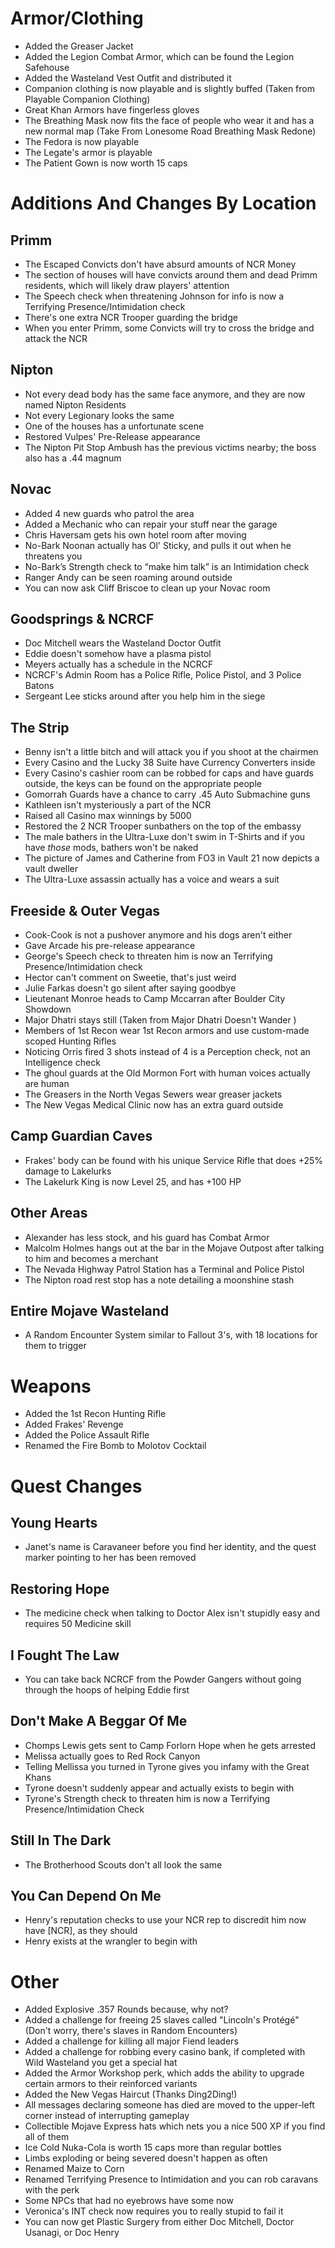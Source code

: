 # Armor/Clothing
 - Added the Greaser Jacket
 - Added the Legion Combat Armor, which can be found the Legion Safehouse
 - Added the Wasteland Vest Outfit and distributed it
 - Companion clothing is now playable and is slightly buffed (Taken from Playable Companion Clothing﻿)
 - Great Khan Armors have fingerless gloves
 - The Breathing Mask now fits the face of people who wear it and has a new normal map (Take From Lonesome Road Breathing Mask Redone)
 - The Fedora is now playable
 - The Legate's armor is playable
 - The Patient Gown is now worth 15 caps

# Additions And Changes By Location
 
## Primm
 - The Escaped Convicts don't have absurd amounts of NCR Money
 - The section of houses will have convicts around them and dead Primm residents, which will likely draw players' attention
 - The Speech check when threatening Johnson for info is now a Terrifying Presence/Intimidation check
 - There's one extra NCR Trooper guarding the bridge
 - When you enter Primm, some Convicts will try to cross the bridge and attack the NCR

## Nipton
 - Not every dead body has the same face anymore, and they are now named Nipton Residents
 - Not every Legionary looks the same
 - One of the houses has a unfortunate scene
 - Restored Vulpes' Pre-Release appearance
 - The Nipton Pit Stop Ambush has the previous victims nearby; the boss also has a .44 magnum

## Novac
 - Added 4 new guards who patrol the area
 - Added a Mechanic who can repair your stuff near the garage
 - Chris Haversam gets his own hotel room after moving
 - No-Bark Noonan actually has Ol' Sticky, and pulls it out when he threatens you
 - No-Bark’s Strength check to “make him talk” is an Intimidation check
 - Ranger Andy can be seen roaming around outside
 - You can now ask Cliff Briscoe to clean up your Novac room
 
## Goodsprings & NCRCF
 - Doc Mitchell wears the Wasteland Doctor Outfit
 - Eddie doesn't somehow have a plasma pistol
 - Meyers actually has a schedule in the NCRCF
 - NCRCF's Admin Room has a Police Rifle, Police Pistol, and 3 Police Batons
 - Sergeant Lee sticks around after you help him in the siege

## The Strip
 - Benny isn't a little bitch and will attack you if you shoot at the chairmen
 - Every Casino and the Lucky 38 Suite have Currency Converters inside
 - Every Casino's cashier room can be robbed for caps and have guards outside, the keys can be found on the appropriate people
 - Gomorrah Guards have a chance to carry .45 Auto Submachine guns
 - Kathleen isn't mysteriously a part of the NCR
 - Raised all Casino max winnings by 5000
 - Restored the 2 NCR Trooper sunbathers on the top of the embassy
 - The male bathers in the Ultra-Luxe don't swim in T-Shirts and if you have _those_ mods, bathers won't be naked
 - The picture of James and Catherine from FO3 in Vault 21 now depicts a vault dweller
 - The Ultra-Luxe assassin actually has a voice and wears a suit
 
## Freeside & Outer Vegas
 - Cook-Cook is not a pushover anymore and his dogs aren't either
 - Gave Arcade his pre-release appearance
 - George's Speech check to threaten him is now an Terrifying Presence/Intimidation check
 - Hector can't comment on Sweetie, that's just weird
 - Julie Farkas doesn't go silent after saying goodbye
 - Lieutenant Monroe heads to Camp Mccarran after Boulder City Showdown
 - Major Dhatri stays still (Taken from Major Dhatri Doesn't Wander )
 - Members of 1st Recon wear 1st Recon armors and use custom-made scoped Hunting Rifles
 - Noticing Orris fired 3 shots instead of 4 is a Perception check, not an Intelligence check
 - The ghoul guards at the Old Mormon Fort with human voices actually are human
 - The Greasers in the North Vegas Sewers wear greaser jackets
 - The New Vegas Medical Clinic now has an extra guard outside
 
## Camp Guardian Caves
 - Frakes' body can be found with his unique Service Rifle that does +25% damage to Lakelurks
 - The Lakelurk King is now Level 25, and has +100 HP

## Other Areas
 - Alexander has less stock, and his guard has Combat Armor
 - Malcolm Holmes hangs out at the bar in the Mojave Outpost after talking to him and becomes a merchant
 - The Nevada Highway Patrol Station has a Terminal and Police Pistol
 - The Nipton road rest stop has a note detailing a moonshine stash
 
## Entire Mojave Wasteland
 - A Random Encounter System similar to Fallout 3's, with 18 locations for them to trigger

# Weapons
 - Added the 1st Recon Hunting Rifle
 - Added Frakes' Revenge
 - Added the Police Assault Rifle
 - Renamed the Fire Bomb to Molotov Cocktail

# Quest Changes

## Young Hearts
 - Janet's name is Caravaneer before you find her identity, and the quest marker pointing to her has been removed
 
## Restoring Hope
 - The medicine check when talking to Doctor Alex isn't stupidly easy and requires 50 Medicine skill
  
## I Fought The Law
 - You can take back NCRCF from the Powder Gangers without going through the hoops of helping Eddie first
  
## Don't Make A Beggar Of Me
 - Chomps Lewis gets sent to Camp Forlorn Hope when he gets arrested
 - Melissa actually goes to Red Rock Canyon
 - Telling Mellissa you turned in Tyrone gives you infamy with the Great Khans
 - Tyrone doesn't suddenly appear and actually exists to begin with
 - Tyrone's Strength check to threaten him is now a Terrifying Presence/Intimidation Check
  
## Still In The Dark
 - The Brotherhood Scouts don't all look the same
 
## You Can Depend On Me
 - Henry's reputation checks to use your NCR rep to discredit him now have [NCR], as they should
 - Henry exists at the wrangler to begin with

# Other
- Added Explosive .357 Rounds because, why not?
- Added a challenge for freeing 25 slaves called "Lincoln's Protégé" (Don't worry, there's slaves in Random Encounters)
- Added a challenge for killing all major Fiend leaders
- Added a challenge for robbing every casino bank, if completed with Wild Wasteland you get a special hat
- Added the Armor Workshop perk, which adds the ability to upgrade certain armors to their reinforced variants
- Added the New Vegas Haircut (Thanks Ding2Ding!)
- All messages declaring someone has died are moved to the upper-left corner instead of interrupting gameplay
- Collectible Mojave Express hats which nets you a nice 500 XP if you find all of them
- Ice Cold Nuka-Cola is worth 15 caps more than regular bottles
- Limbs exploding or being severed doesn't happen as often
- Renamed Maize to Corn
- Renamed Terrifying Presence to Intimidation and you can rob caravans with the perk
- Some NPCs that had no eyebrows have some now
- Veronica's INT check now requires you to really stupid to fail it
- You can now get Plastic Surgery from either Doc Mitchell, Doctor Usanagi, or Doc Henry
